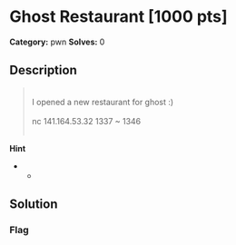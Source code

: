 # Ghost Restaurant [1000 pts]

**Category:** pwn
**Solves:** 0

## Description
><br>I opened a new restaurant for ghost :)<br><br>nc 141.164.53.32 1337 ~ 1346<br><br>

**Hint**
* -

## Solution

### Flag

